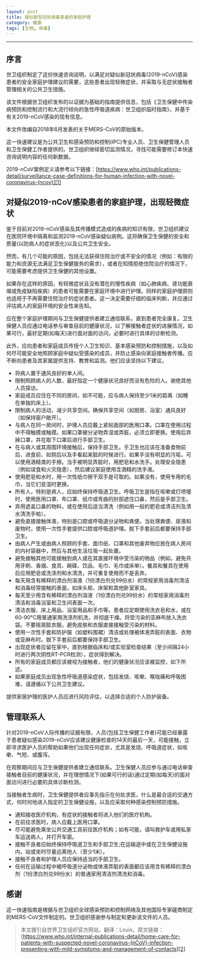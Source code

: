```yaml
---
layout: post
title: 疑似新型冠状病毒患者的家庭护理
category: 健康
tags: [生物, 病毒]
---
```



----------
## 序言

世卫组织制定了这份快速咨询说明，以满足对疑似新冠状病毒(2019-nCoV)感染患者的安全家庭护理建议的需要，这些患者出现轻微症状，并采取与无症状接触者管理相关的公共卫生措施。

该文件根据世卫组织发布的以证据为基础的指南提供信息，包括《卫生保健中传染病预防和控制流行和大流行倾向的急性呼吸道疾病：世卫组织临时指南》，并基于有关2019-nCoV感染的现有信息。

本文件改编自2018年6月发表的关于MERS-CoV的原始版本。

这一快速建议是为公共卫生和感染预防和控制(IPC)专业人员、卫生保健管理人员和卫生保健工作者提供的。世卫组织继续密切监测情况，寻找可能需要修订本快速咨询说明内容的任何新数据。

2019-nCoV案例定义请参考以下链接：[https://www.who.int/publications-detail/surveillance-case-definitions-for-human-infection-with-novel-coronavirus-(ncov)][1]

## 对疑似2019-nCoV感染患者的家庭护理，出现轻微症状

鉴于目前对2019-nCoV感染及其传播模式造成的疾病的知识有限，世卫组织建议在医院环境中隔离和监测2019-nCoV感染疑似病例。这将确保卫生保健的安全和质量(以防病人的症状恶化)以及公共卫生安全。

然而，有几个可能的原因，包括无法获得住院治疗或不安全的情况（例如：有限的能力和资源无法满足卫生保健服务的需求），或者在知情拒绝住院治疗的情况下，可能需要考虑提供卫生保健的其他设置。

如果存在这样的原因，有轻微症状且没有潜在的慢性疾病（如心肺疾病、肾功能衰竭或免疫缺陷疾病）的患者可能需要在家庭环境中进行护理。同样的家庭护理原则也适用于不再需要住院治疗的症状患者。这一决定需要仔细的临床判断，并应通过评估病人的家庭环境的安全性来告知。

应在整个家庭护理期间与卫生保健提供者建立通信联系，直到患者完全康复。卫生保健人员应通过电话参与审查目前的健康状况，以了解接触者症状的进展情况，如果可行，最好定期(如每天)进行面对面的访问，必要时进行具体的诊断检测。

此外，应向患者和家庭成员传授个人卫生知识、基本感染预防和控制措施，以及如何尽可能安全地照顾家庭中疑似受感染的成员，并防止感染向家庭接触者传播。应不断向患者及其家属提供支持、教育和监测。他们应该坚持以下建议。

- 将病人置于通风良好的单人间。
- 限制照顾病人的人数，最好指定一个健康状况良好而没有危险的人。谢绝其他人员探访。
- 家庭成员应住在不同的房间，如不可能，应与病人保持至少1米的距离（如睡在单独的床上）。
- 限制病人的活动，减少共享空间。确保共享空间（如厨房、浴室）通风良好（如保持窗户敞开）。
- 与病人在同一房间时，护理人员应戴上紧贴面部的医用口罩。口罩在使用过程中不得触摸或触摸。如果口罩被分泌物弄湿或弄脏，必须立即更换。使用后弃掉口罩，并在取下口罩后进行手部卫生。
- 在与病人或其周围环境接触后，保持手部卫生。手卫生也应该在准备食物前后、进食前、如厕后以及手看起来脏的时候进行。如果手没有明显的污垢，可以使用酒精类的手擦。当手被明显弄脏时，用肥皂和水洗手。处理安全隐患（例如误食和火灾隐患），然后建议家庭使用含酒精的洗手液。
- 使用肥皂和水时，用一次性纸巾擦干双手是可取的。如果没有，使用专用的毛巾，当它们变湿时更换。
- 所有人，特别是病人，应始终保持呼吸道卫生。呼吸卫生是指在咳嗽或打喷嚏时，使用医用口罩、布口罩、纸巾或弯曲的肘部遮住口鼻，然后是手部卫生。
- 弃用遮盖口鼻的物料，或在使用后适当清洗（例如用一般的肥皂或清洁剂及清水清洗手帕）。
- 避免直接接触体液，特别是口腔或呼吸道分泌物和粪便。当处理粪便、尿液和废物时，使用一次性手套提供口腔或呼吸道护理。脱下手套前后都要保持手部卫生。
- 由病人产生或由病人照顾的手套、面巾纸、口罩和其他废弃物应放在病人房间的内衬容器中，然后与其他生活垃圾一起处置。
- 避免接触其他可能接触到病人或在其直接环境中受污染的物品（例如，避免共用牙刷、香烟、食具、碗碟、饮品、毛巾、毛巾或床单）。餐具和餐具在使用后应用肥皂或洗涤剂和水清洗，并可重复使用而不是丢弃。
- 每天用含有稀释的漂白剂溶液（1份漂白剂兑99份水）的常规家用消毒剂清洁和消毒经常接触的表面，如床头柜、床架和其他卧室家具。
- 每天至少用含有稀释的漂白剂溶液（1份漂白剂兑99份水）的常规家用消毒剂清洁和消毒浴室和卫生间表面一次。
- 清洁衣服、床上用品、浴室用品和手巾等。患者应定期使用洗衣皂和水，或在60-90°C用普通家用洗涤剂机洗，并彻底干燥。将受污染的亚麻布放入洗衣袋。不要摇晃脏衣服，避免皮肤和衣服直接接触受污染的材料。
- 使用一次性手套和防护服（如塑料围裙）清洁或处理被体液弄脏的表面、衣物或亚麻布时。脱下手套前后都要保持手部卫生。
- 出现症状者应留在家中，直到根据临床和/或实验室检查结果（至少间隔24小时进行两次阴性RT-PCR检测），症状得到解决。
- 所有的家庭成员都应该被视为接触者，他们的健康状况应该被监控，如下所述。
- 如果家庭成员出现急性呼吸道感染症状，包括发烧、咳嗽、喉咙痛和呼吸困难，请遵循以下公共卫生建议。

提供家居护理的医护人员应进行风险评估，以选择合适的个人防护装备。

## 管理联系人

针对2019-nCoV人际传播的证据有限，人员(包括卫生保健工作者)可能已经暴露于患者疑似感染2019-nCoV应该建议健康检查的14天的最后一天，可能接触，立即寻求医护人员的帮助如果他们出现任何症状，尤其是发烧、呼吸道症状，如咳嗽、气短、或腹泻。

在观察期间应与卫生保健提供者建立通信联系。卫生保健人员应参与通过电话审查接触者目前的健康状况，并在理想情况下(如果可行的话)通过定期(如每天)的面对面访问进行必要的具体诊断检测。

当接触者生病时，卫生保健提供者应事先指示在何处求医，什么是最合适的交通方式，何时何地进入指定的卫生保健设施，以及应采取何种感染控制预防措施。

- 通知接收医疗机构，有症状的接触者将进入他们的医疗机构。
- 在前往求医时，病人应戴上医用口罩。
- 尽可能避免乘坐公共交通工具前往医疗机构；如有可能，请叫救护车或用私家车运送病人，并打开车窗。
- 接触不良者应始终保持呼吸道卫生和手部卫生;在运输途中或在卫生保健设施内，站或坐时尽量远离他人（至少1米）。
- 接触不良者和护理人员应保持适当的手部卫生。
- 任何在运输过程中被呼吸道分泌物或体液弄脏的表面都应该用含有稀释的漂白剂（1份漂白剂兑99份水）的普通家用清洁剂清洗和消毒。

## 感谢

这一快速指南是根据与世卫组织全球感染预防和控制网络及其他国际专家磋商制定的MERS-CoV文件制定的。世卫组织感谢参与制定和更新该文件的人员。

>本文援引自世界卫生组织官方网站，翻译：Louis，原文链接：[https://www.who.int/internal-publications-detail/home-care-for-patients-with-suspected-novel-coronavirus-(nCoV)-infection-presenting-with-mild-symptoms-and-management-of-contacts][2]


  [1]: https://www.who.int/publications-detail/surveillance-case-definitions-for-human-infection-with-novel-coronavirus-%28ncov%29
  [2]: https://www.who.int/internal-publications-detail/home-care-for-patients-with-suspected-novel-coronavirus-%28nCoV%29-infection-presenting-with-mild-symptoms-and-management-of-contacts